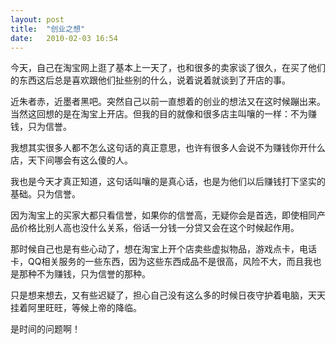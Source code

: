 ```yaml
---
layout: post
title:  "创业之想"
date:   2010-02-03 16:54
---
```


今天，自己在淘宝网上逛了基本上一天了，也和很多的卖家谈了很久，在买了他们的东西这后总是喜欢跟他们扯些别的什么，说着说着就谈到了开店的事。

近朱者赤，近墨者黑吧。突然自己以前一直想着的创业的想法又在这时候蹦出来。当然这回想的是在淘宝上开店。但我的目的就像和很多店主叫嚷的一样：不为赚钱，只为信誉。

我想其实很多人都不怎么这句话的真正意思，也许有很多人会说不为赚钱你开什么店，天下间哪会有这么傻的人。

我也是今天才真正知道，这句话叫嚷的是真心话，也是为他们以后赚钱打下坚实的基础。只为信誉。

因为淘宝上的买家大都只看信誉，如果你的信誉高，无疑你会是首选，即使相同产品价格比别人高也没什么关系，俗话一分钱一分贷又会在这个时候起作用。

那时候自己也是有些心动了，想在淘宝上开个店卖些虚拟物品，游戏点卡，电话卡，QQ相关服务的一些东西，因为这些东西成品不是很高，风险不大，而且我也是那种不为赚钱，只为信誉的那种。

只是想来想去，又有些迟疑了，担心自己没有这么多的时候日夜守护着电脑，天天挂着阿里旺旺，等候上帝的降临。

是时间的问题啊！